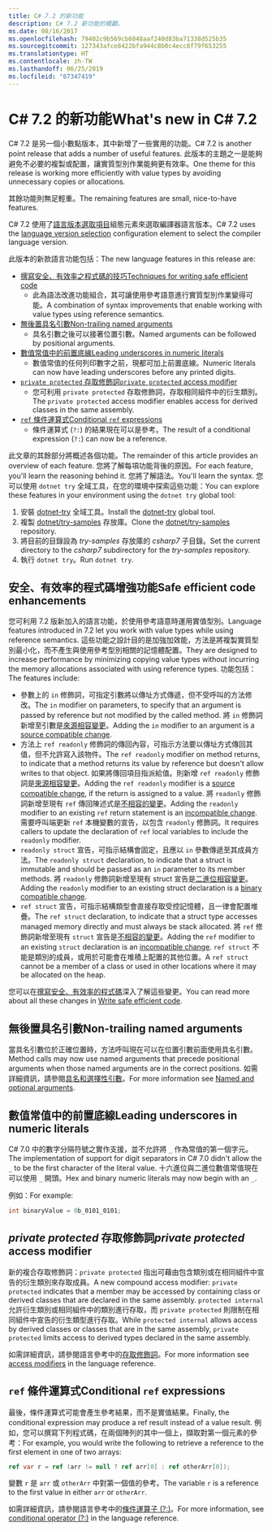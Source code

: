 ```yaml
---
title: C# 7.2 的新功能
description: C# 7.2 新功能的概觀。
ms.date: 08/16/2017
ms.openlocfilehash: 79402c9b569cb6848aaf240d83ba71338d525b35
ms.sourcegitcommit: 127343afce8422bfa944c8b0c4ecc8f79f653255
ms.translationtype: HT
ms.contentlocale: zh-TW
ms.lasthandoff: 06/25/2019
ms.locfileid: "67347419"
---
```

# <a name="whats-new-in-c-72"></a><span data-ttu-id="11754-103">C# 7.2 的新功能</span><span class="sxs-lookup"><span data-stu-id="11754-103">What's new in C# 7.2</span></span>

<span data-ttu-id="11754-104">C# 7.2 是另一個小數點版本，其中新增了一些實用的功能。</span><span class="sxs-lookup"><span data-stu-id="11754-104">C# 7.2 is another point release that adds a number of useful features.</span></span>
<span data-ttu-id="11754-105">此版本的主題之一是能夠避免不必要的複製或配置，讓實質型別作業能夠更有效率。</span><span class="sxs-lookup"><span data-stu-id="11754-105">One theme for this release is working more efficiently with value types by avoiding unnecessary copies or allocations.</span></span>

<span data-ttu-id="11754-106">其餘功能則無足輕重。</span><span class="sxs-lookup"><span data-stu-id="11754-106">The remaining features are small, nice-to-have features.</span></span>

<span data-ttu-id="11754-107">C# 7.2 使用了[語言版本選取項目](../language-reference/configure-language-version.md)組態元素來選取編譯器語言版本。</span><span class="sxs-lookup"><span data-stu-id="11754-107">C# 7.2 uses the [language version selection](../language-reference/configure-language-version.md) configuration element to select the compiler language version.</span></span>

<span data-ttu-id="11754-108">此版本的新款語言功能包括：</span><span class="sxs-lookup"><span data-stu-id="11754-108">The new language features in this release are:</span></span>

* [<span data-ttu-id="11754-109">撰寫安全、有效率之程式碼的技巧</span><span class="sxs-lookup"><span data-stu-id="11754-109">Techniques for writing safe efficient code</span></span>](#safe-efficient-code-enhancements)
  - <span data-ttu-id="11754-110">此為語法改進功能組合，其可讓使用參考語意進行實質型別作業變得可能。</span><span class="sxs-lookup"><span data-stu-id="11754-110">A combination of syntax improvements that enable working with value types using reference semantics.</span></span>
* [<span data-ttu-id="11754-111">無後置具名引數</span><span class="sxs-lookup"><span data-stu-id="11754-111">Non-trailing named arguments</span></span>](#non-trailing-named-arguments)
  - <span data-ttu-id="11754-112">具名引數之後可以接著位置引數。</span><span class="sxs-lookup"><span data-stu-id="11754-112">Named arguments can be followed by positional arguments.</span></span>
* [<span data-ttu-id="11754-113">數值常值中的前置底線</span><span class="sxs-lookup"><span data-stu-id="11754-113">Leading underscores in numeric literals</span></span>](#leading-underscores-in-numeric-literals)
  - <span data-ttu-id="11754-114">數值常值的任何列印數字之前，現都可加上前置底線。</span><span class="sxs-lookup"><span data-stu-id="11754-114">Numeric literals can now have leading underscores before any printed digits.</span></span>
* [<span data-ttu-id="11754-115">`private protected` 存取修飾詞</span><span class="sxs-lookup"><span data-stu-id="11754-115">`private protected` access modifier</span></span>](#private-protected-access-modifier)
  - <span data-ttu-id="11754-116">您可利用 `private protected` 存取修飾詞，存取相同組件中的衍生類別。</span><span class="sxs-lookup"><span data-stu-id="11754-116">The `private protected` access modifier enables access for derived classes in the same assembly.</span></span>
* [<span data-ttu-id="11754-117">`ref` 條件運算式</span><span class="sxs-lookup"><span data-stu-id="11754-117">Conditional `ref` expressions</span></span>](#conditional-ref-expressions)
  - <span data-ttu-id="11754-118">條件運算式 (`?:`) 的結果現在可以是參考。</span><span class="sxs-lookup"><span data-stu-id="11754-118">The result of a conditional expression (`?:`) can now be a reference.</span></span>

<span data-ttu-id="11754-119">此文章的其餘部分將概述各個功能。</span><span class="sxs-lookup"><span data-stu-id="11754-119">The remainder of this article provides an overview of each feature.</span></span> <span data-ttu-id="11754-120">您將了解每項功能背後的原因。</span><span class="sxs-lookup"><span data-stu-id="11754-120">For each feature, you'll learn the reasoning behind it.</span></span> <span data-ttu-id="11754-121">您將了解語法。</span><span class="sxs-lookup"><span data-stu-id="11754-121">You'll learn the syntax.</span></span> <span data-ttu-id="11754-122">您可以使用 `dotnet try` 全域工具，在您的環境中探索這些功能：</span><span class="sxs-lookup"><span data-stu-id="11754-122">You can explore these features in your environment using the `dotnet try` global tool:</span></span>

1. <span data-ttu-id="11754-123">安裝 [dotnet-try](https://github.com/dotnet/try/blob/master/README.md#setup) 全域工具。</span><span class="sxs-lookup"><span data-stu-id="11754-123">Install the [dotnet-try](https://github.com/dotnet/try/blob/master/README.md#setup) global tool.</span></span>
1. <span data-ttu-id="11754-124">複製 [dotnet/try-samples](https://github.com/dotnet/try-samples) 存放庫。</span><span class="sxs-lookup"><span data-stu-id="11754-124">Clone the [dotnet/try-samples](https://github.com/dotnet/try-samples) repository.</span></span>
1. <span data-ttu-id="11754-125">將目前的目錄設為 *try-samples* 存放庫的 *csharp7* 子目錄。</span><span class="sxs-lookup"><span data-stu-id="11754-125">Set the current directory to the *csharp7* subdirectory for the *try-samples* repository.</span></span>
1. <span data-ttu-id="11754-126">執行 `dotnet try`。</span><span class="sxs-lookup"><span data-stu-id="11754-126">Run `dotnet try`.</span></span>

## <a name="safe-efficient-code-enhancements"></a><span data-ttu-id="11754-127">安全、有效率的程式碼增強功能</span><span class="sxs-lookup"><span data-stu-id="11754-127">Safe efficient code enhancements</span></span>

<span data-ttu-id="11754-128">您可利用 7.2 版新加入的語言功能，於使用參考語意時運用實值型別。</span><span class="sxs-lookup"><span data-stu-id="11754-128">Language features introduced in 7.2 let you work with value types while using reference semantics.</span></span> <span data-ttu-id="11754-129">這些功能之設計目的是加強加效能，方法是將複製實質型別最小化，而不產生與使用參考型別相關的記憶體配置。</span><span class="sxs-lookup"><span data-stu-id="11754-129">They are designed to increase performance by minimizing copying value types without incurring the memory allocations associated with using reference types.</span></span> <span data-ttu-id="11754-130">功能包括：</span><span class="sxs-lookup"><span data-stu-id="11754-130">The features include:</span></span>

- <span data-ttu-id="11754-131">參數上的 `in` 修飾詞，可指定引數將以傳址方式傳遞，但不受呼叫的方法修改。</span><span class="sxs-lookup"><span data-stu-id="11754-131">The `in` modifier on parameters, to specify that an argument is passed by reference but not modified by the called method.</span></span> <span data-ttu-id="11754-132">將 `in` 修飾詞新增至引數是[來源相容變更](version-update-considerations.md#source-compatible-changes)。</span><span class="sxs-lookup"><span data-stu-id="11754-132">Adding the `in` modifier to an argument is a [source compatible change](version-update-considerations.md#source-compatible-changes).</span></span>
- <span data-ttu-id="11754-133">方法上 `ref readonly` 修飾詞的傳回內容，可指示方法要以傳址方式傳回其值，但不允許寫入該物件。</span><span class="sxs-lookup"><span data-stu-id="11754-133">The `ref readonly` modifier on method returns, to indicate that a method returns its value by reference but doesn't allow writes to that object.</span></span> <span data-ttu-id="11754-134">如果將傳回項目指派給值。則新增 `ref readonly` 修飾詞是[來源相容變更](version-update-considerations.md#source-compatible-changes)。</span><span class="sxs-lookup"><span data-stu-id="11754-134">Adding the `ref readonly` modifier is a [source compatible change](version-update-considerations.md#source-compatible-changes), if the return is assigned to a value.</span></span> <span data-ttu-id="11754-135">將 `readonly` 修飾詞新增至現有 `ref` 傳回陳述式是[不相容的變更](version-update-considerations.md#incompatible-changes)。</span><span class="sxs-lookup"><span data-stu-id="11754-135">Adding the `readonly` modifier to an existing `ref` return statement is an [incompatible change](version-update-considerations.md#incompatible-changes).</span></span> <span data-ttu-id="11754-136">需要呼叫端更新 `ref` 本機變數的宣告，以包含 `readonly` 修飾詞。</span><span class="sxs-lookup"><span data-stu-id="11754-136">It requires callers to update the declaration of `ref` local variables to include the `readonly` modifier.</span></span>
- <span data-ttu-id="11754-137">`readonly struct` 宣告，可指示結構會固定，且應以 `in` 參數傳遞至其成員方法。</span><span class="sxs-lookup"><span data-stu-id="11754-137">The `readonly struct` declaration, to indicate that a struct is immutable and should be passed as an `in` parameter to its member methods.</span></span> <span data-ttu-id="11754-138">將 `readonly` 修飾詞新增至現有 struct 宣告是[二進位相容變更](version-update-considerations.md#binary-compatible-changes)。</span><span class="sxs-lookup"><span data-stu-id="11754-138">Adding the `readonly` modifier to an existing struct declaration is a [binary compatible change](version-update-considerations.md#binary-compatible-changes).</span></span>
- <span data-ttu-id="11754-139">`ref struct` 宣告，可指示結構類型會直接存取受控記憶體，且一律會配置堆疊。</span><span class="sxs-lookup"><span data-stu-id="11754-139">The `ref struct` declaration, to indicate that a struct type accesses managed memory directly and must always be stack allocated.</span></span> <span data-ttu-id="11754-140">將 `ref` 修飾詞新增至現有 `struct` 宣告是[不相容的變更](version-update-considerations.md#incompatible-changes)。</span><span class="sxs-lookup"><span data-stu-id="11754-140">Adding the `ref` modifier to an existing `struct` declaration is an [incompatible change](version-update-considerations.md#incompatible-changes).</span></span> <span data-ttu-id="11754-141">`ref struct` 不能是類別的成員，或用於可能會在堆積上配置的其他位置。</span><span class="sxs-lookup"><span data-stu-id="11754-141">A `ref struct` cannot be a member of a class or used in other locations where it may be allocated on the heap.</span></span>

<span data-ttu-id="11754-142">您可以在[撰寫安全、有效率的程式碼](../write-safe-efficient-code.md)深入了解這些變更。</span><span class="sxs-lookup"><span data-stu-id="11754-142">You can read more about all these changes in [Write safe efficient code](../write-safe-efficient-code.md).</span></span>

## <a name="non-trailing-named-arguments"></a><span data-ttu-id="11754-143">無後置具名引數</span><span class="sxs-lookup"><span data-stu-id="11754-143">Non-trailing named arguments</span></span>

<span data-ttu-id="11754-144">當具名引數位於正確位置時，方法呼叫現在可以在位置引數前面使用具名引數。</span><span class="sxs-lookup"><span data-stu-id="11754-144">Method calls may now use named arguments that precede positional arguments when those named arguments are in the correct positions.</span></span> <span data-ttu-id="11754-145">如需詳細資訊，請參閱[具名和選擇性引數](../programming-guide/classes-and-structs/named-and-optional-arguments.md)。</span><span class="sxs-lookup"><span data-stu-id="11754-145">For more information see [Named and optional arguments](../programming-guide/classes-and-structs/named-and-optional-arguments.md).</span></span>

## <a name="leading-underscores-in-numeric-literals"></a><span data-ttu-id="11754-146">數值常值中的前置底線</span><span class="sxs-lookup"><span data-stu-id="11754-146">Leading underscores in numeric literals</span></span>

<span data-ttu-id="11754-147">C# 7.0 中的數字分隔符號之實作支援，並不允許將 `_` 作為常值的第一個字元。</span><span class="sxs-lookup"><span data-stu-id="11754-147">The implementation of support for digit separators in C# 7.0 didn't allow the `_` to be the first character of the literal value.</span></span> <span data-ttu-id="11754-148">十六進位與二進位數值常值現在可以使用 `_` 開頭。</span><span class="sxs-lookup"><span data-stu-id="11754-148">Hex and binary numeric literals may now begin with an `_`.</span></span>

<span data-ttu-id="11754-149">例如：</span><span class="sxs-lookup"><span data-stu-id="11754-149">For example:</span></span>

```csharp
int binaryValue = 0b_0101_0101;
```

## <a name="private-protected-access-modifier"></a><span data-ttu-id="11754-150">_private protected_ 存取修飾詞</span><span class="sxs-lookup"><span data-stu-id="11754-150">_private protected_ access modifier</span></span>

<span data-ttu-id="11754-151">新的複合存取修飾詞：`private protected` 指出可藉由包含類別或在相同組件中宣告的衍生類別來存取成員。</span><span class="sxs-lookup"><span data-stu-id="11754-151">A new compound access modifier: `private protected` indicates that a member may be accessed by containing class or derived classes that are declared in the same assembly.</span></span> <span data-ttu-id="11754-152">`protected internal` 允許衍生類別或相同組件中的類別進行存取，而 `private protected` 則限制在相同組件中宣告的衍生類型進行存取。</span><span class="sxs-lookup"><span data-stu-id="11754-152">While `protected internal` allows access by derived classes or classes that are in the same assembly, `private protected` limits access to derived types declared in the same assembly.</span></span>

<span data-ttu-id="11754-153">如需詳細資訊，請參閱語言參考中的[存取修飾詞](../language-reference/keywords/access-modifiers.md)。</span><span class="sxs-lookup"><span data-stu-id="11754-153">For more information see [access modifiers](../language-reference/keywords/access-modifiers.md) in the language reference.</span></span>

## <a name="conditional-ref-expressions"></a><span data-ttu-id="11754-154">`ref` 條件運算式</span><span class="sxs-lookup"><span data-stu-id="11754-154">Conditional `ref` expressions</span></span>

<span data-ttu-id="11754-155">最後，條件運算式可能會產生參考結果，而不是實值結果。</span><span class="sxs-lookup"><span data-stu-id="11754-155">Finally, the conditional expression may produce a ref result instead of a value result.</span></span> <span data-ttu-id="11754-156">例如，您可以撰寫下列程式碼，在兩個陣列的其中一個上，擷取對第一個元素的參考：</span><span class="sxs-lookup"><span data-stu-id="11754-156">For example, you would write the following to retrieve a reference to the first element in one of two arrays:</span></span>

```csharp
ref var r = ref (arr != null ? ref arr[0] : ref otherArr[0]);
```

<span data-ttu-id="11754-157">變數 `r` 是 `arr` 或 `otherArr` 中對第一個值的參考。</span><span class="sxs-lookup"><span data-stu-id="11754-157">The variable `r` is a reference to the first value in either `arr` or `otherArr`.</span></span>

<span data-ttu-id="11754-158">如需詳細資訊，請參閱語言參考中的[條件運算子 (?:)](../language-reference/operators/conditional-operator.md)。</span><span class="sxs-lookup"><span data-stu-id="11754-158">For more information, see [conditional operator (?:)](../language-reference/operators/conditional-operator.md) in the language reference.</span></span>
